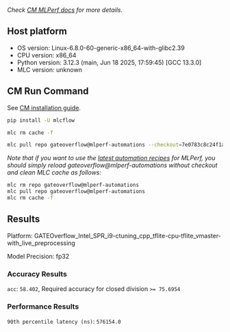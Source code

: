 *Check [CM MLPerf docs](https://docs.mlcommons.org/inference) for more details.*

## Host platform

* OS version: Linux-6.8.0-60-generic-x86_64-with-glibc2.39
* CPU version: x86_64
* Python version: 3.12.3 (main, Jun 18 2025, 17:59:45) [GCC 13.3.0]
* MLC version: unknown

## CM Run Command

See [CM installation guide](https://docs.mlcommons.org/inference/install/).

```bash
pip install -U mlcflow

mlc rm cache -f

mlc pull repo gateoverflow@mlperf-automations --checkout=7e0783c8c24f1ae2d809b6e7aa4d06292fea3efb


```
*Note that if you want to use the [latest automation recipes](https://docs.mlcommons.org/inference) for MLPerf,
 you should simply reload gateoverflow@mlperf-automations without checkout and clean MLC cache as follows:*

```bash
mlc rm repo gateoverflow@mlperf-automations
mlc pull repo gateoverflow@mlperf-automations
mlc rm cache -f

```

## Results

Platform: GATEOverflow_Intel_SPR_i9-ctuning_cpp_tflite-cpu-tflite_vmaster-with_live_preprocessing

Model Precision: fp32

### Accuracy Results 
`acc`: `58.402`, Required accuracy for closed division `>= 75.6954`

### Performance Results 
`90th percentile latency (ns)`: `576154.0`
